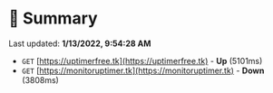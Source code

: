 # 📖 Summary
Last updated: **1/13/2022, 9:54:28 AM**

- `GET` [https://uptimerfree.tk](https://uptimerfree.tk) - **Up** (5101ms)
- `GET` [https://monitoruptimer.tk](https://monitoruptimer.tk) - **Down** (3808ms)
